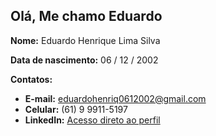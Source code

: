 ## Olá, Me chamo Eduardo
**Nome:** Eduardo Henrique Lima Silva

**Data de nascimento:** 06 / 12 / 2002

**Contatos:**
* **E-mail:** eduardohenriq0612002@gmail.com
* **Celular:** (61) 9 9911-5197
* **LinkedIn:**  [Acesso direto ao perfil](https://www.linkedin.com/in/eduardohrq/)
